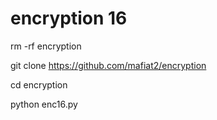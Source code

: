 # encryption 16

rm -rf encryption

git clone https://github.com/mafiat2/encryption

cd encryption

python enc16.py

